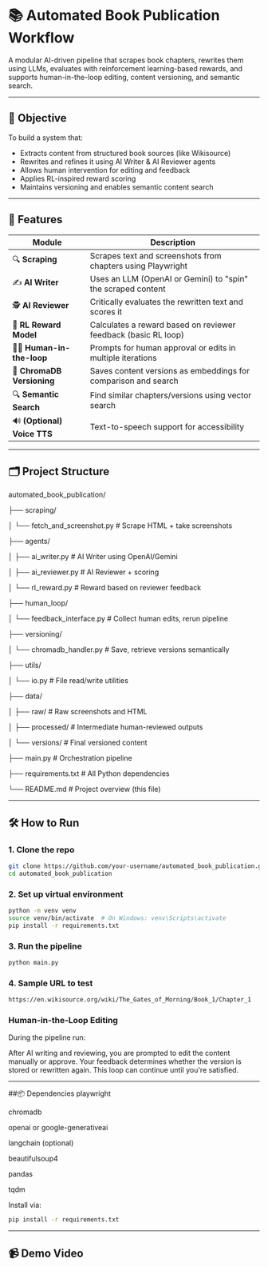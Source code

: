 # 📚 Automated Book Publication Workflow

A modular AI-driven pipeline that scrapes book chapters, rewrites them using LLMs, evaluates with reinforcement learning-based rewards, and supports human-in-the-loop editing, content versioning, and semantic search.

---

## 🎯 Objective

To build a system that:
- Extracts content from structured book sources (like Wikisource)
- Rewrites and refines it using AI Writer & AI Reviewer agents
- Allows human intervention for editing and feedback
- Applies RL-inspired reward scoring
- Maintains versioning and enables semantic content search

---

## 🧠 Features

| Module                        | Description                                                                 |
|------------------------------|-----------------------------------------------------------------------------|
| 🔍 **Scraping**              | Scrapes text and screenshots from chapters using Playwright                 |
| ✍️ **AI Writer**             | Uses an LLM (OpenAI or Gemini) to "spin" the scraped content                |
| 🕵️ **AI Reviewer**          | Critically evaluates the rewritten text and scores it                       |
| 🧠 **RL Reward Model**       | Calculates a reward based on reviewer feedback (basic RL loop)              |
| 👨‍💻 **Human-in-the-loop**   | Prompts for human approval or edits in multiple iterations                  |
| 🧠 **ChromaDB Versioning**   | Saves content versions as embeddings for comparison and search              |
| 🔍 **Semantic Search**       | Find similar chapters/versions using vector search                          |
| 🔊 **(Optional) Voice TTS**  | Text-to-speech support for accessibility                                   |

---

## 🗂️ Project Structure
automated_book_publication/

├── scraping/

│ └── fetch_and_screenshot.py # Scrape HTML + take screenshots

├── agents/

│ ├── ai_writer.py # AI Writer using OpenAI/Gemini

│ ├── ai_reviewer.py # AI Reviewer + scoring

│ └── rl_reward.py # Reward based on reviewer feedback

├── human_loop/

│ └── feedback_interface.py # Collect human edits, rerun pipeline

├── versioning/

│ └── chromadb_handler.py # Save, retrieve versions semantically

├── utils/

│ └── io.py # File read/write utilities

├── data/

│ ├── raw/ # Raw screenshots and HTML

│ ├── processed/ # Intermediate human-reviewed outputs

│ └── versions/ # Final versioned content

├── main.py # Orchestration pipeline

├── requirements.txt # All Python dependencies

└── README.md # Project overview (this file)


---

## 🛠️ How to Run

### 1. Clone the repo
```bash
git clone https://github.com/your-username/automated_book_publication.git
cd automated_book_publication
```
### 2. Set up virtual environment
```bash
python -m venv venv
source venv/bin/activate  # On Windows: venv\Scripts\activate
pip install -r requirements.txt
```
### 3. Run the pipeline
```bash
python main.py
```

### 4. Sample URL to test

```bash
https://en.wikisource.org/wiki/The_Gates_of_Morning/Book_1/Chapter_1
```

### Human-in-the-Loop Editing
During the pipeline run:

After AI writing and reviewing, you are prompted to edit the content manually or approve.
Your feedback determines whether the version is stored or rewritten again.
This loop can continue until you're satisfied.

---

##📦 Dependencies
playwright

chromadb

openai or google-generativeai

langchain (optional)

beautifulsoup4

pandas

tqdm

Install via:
```bash
pip install -r requirements.txt
```
---

## 📹 Demo Video
